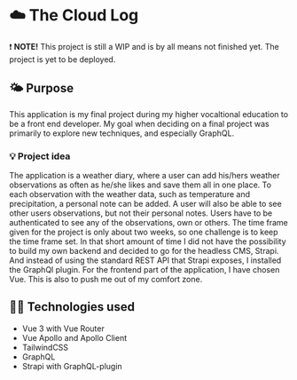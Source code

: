 # ☁️ The Cloud Log 

❗ **NOTE!** This project is still a WIP and is by all means not finished yet. The project is yet to be deployed.

## 🌤️ Purpose
This application is my final project during my higher vocaltional education to be a front end developer. My goal when deciding on a final project was primarily to explore new techniques, and especially GraphQL. 

### 💡 Project idea
The application is a weather diary, where a user can add his/hers weather observations as often as he/she likes and save them all in one place. To each observation with the weather data, such as temperature and precipitation, a personal note can be added. A user will also be able to see other users observations, but not their personal notes. Users have to be authenticated to see any of the observations, own or others. 
The time frame given for the project is only about two weeks, so one challenge is to keep the time frame set. In that short amount of time I did not have the possibility to build my own backend and decided to go for the headless CMS, Strapi. And instead of using the standard REST API that Strapi exposes, I installed the GraphQl plugin. For the frontend part of the application, I have chosen Vue. This is also to push me out of my comfort zone. 

## 👩‍💻 Technologies used
- Vue 3 with Vue Router 
- Vue Apollo and Apollo Client
- TailwindCSS
- GraphQL
- Strapi with GraphQL-plugin
